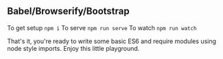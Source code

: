## Babel/Browserify/Bootstrap

To get setup `npm i`
To serve `npm run serve`
To watch `npm run watch`

That's it, you're ready to write some basic ES6 and require modules using node style imports. Enjoy this little playground. 
